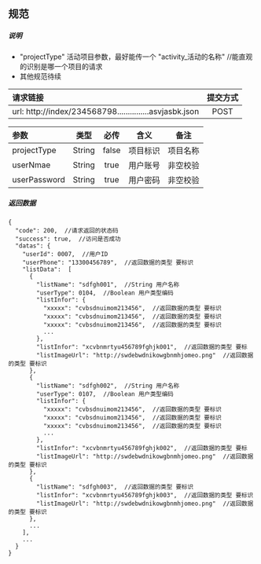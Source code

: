 ## 规范

##### 说明

* "projectType"  活动项目参数，最好能传一个 "activity_活动的名称"      //能直观的识别是哪一个项目的请求
* 其他规范待续

| 请求链接                                     | 提交方式 |
| :--------------------------------------- | :--: |
| url: http://index/234568798...............asvjasbk.json | POST |


| 参数           |   类型   |  必传   |  含义  |  备注  |
| :----------- | :----: | :---: | :--: | :--: |
| projectType  | String | false | 项目标识 | 项目名称 |
| userNmae     | String | true  | 用户账号 | 非空校验 |
| userPassword | String | true  | 用户密码 | 非空校验 |



##### 返回数据

```
{
  "code": 200,  //请求返回的状态码
  "success": true,  //访问是否成功
  "datas": {
    "userId": 0007,  //用户ID
    "userPhone": "13300456789",  //返回数据的类型 要标识
    "listData":  [
      {
        "listName": "sdfgh001",  //String 用户名称
        "userType": 0104,  //Boolean 用户类型编码
        "listInfor": {
          "xxxxx": "cvbsdnuimom213456",  //返回数据的类型 要标识
          "xxxxx": "cvbsdnuimom213456",  //返回数据的类型 要标识
          "xxxxx": "cvbsdnuimom213456",  //返回数据的类型 要标识
          ...
        },  
        "listInfor": "xcvbnmrtyu456789fghjk001",  //返回数据的类型 要标
        "listImageUrl": "http://swdebwdnikowgbnmhjomeo.png"  //返回数据的类型 要标识
      },
      {
        "listName": "sdfgh002",  //String 用户名称
        "userType": 0107,  //Boolean 用户类型编码
        "listInfor": {
          "xxxxx": "cvbsdnuimom213456",  //返回数据的类型 要标识
          "xxxxx": "cvbsdnuimom213456",  //返回数据的类型 要标识
          "xxxxx": "cvbsdnuimom213456",  //返回数据的类型 要标识
          ...
        },  
        "listInfor": "xcvbnmrtyu456789fghjk002",  //返回数据的类型 要标
        "listImageUrl": "http://swdebwdnikowgbnmhjomeo.png"  //返回数据的类型 要标识
      },
      {
        "listName": "sdfgh003",  //返回数据的类型 要标识
        "listInfor": "xcvbnmrtyu456789fghjk003",  //返回数据的类型 要标识
        "listImageUrl": "http://swdebwdnikowgbnmhjomeo.png"  //返回数据的类型 要标识
      },
      ...
    ],
    ...
  }
}
```
